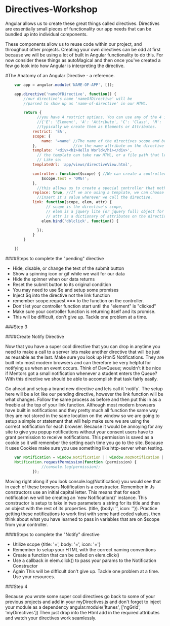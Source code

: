 Directives-Workshop
===================
Angular allows us to create these great things called directives. Directives are essentially small pieces of functionality our app needs that can be bundled up into individual components. 

These components allow us to reuse code within our project, and throughout other projects. Creating your own directives can be odd at first because we will be using a lot of built in Angular functionality to do this. For now consider these things as autoMagical and then once you've created a few go look into how Angular is interpreting the directive.



#The Anatomy of an Angular Directive - a reference.
````javascript
	var app = angular.module('NAME-OF-APP', []);

	app.directive('nameOfDirective', function() {
		//our directive's name 'nameOfDirective' will be 
		//parsed to show up as 'name-of-directive' in our HTML.

		return {
			  //you have 4 restrict options. You can use any of the 4 in any combination.
			  //{'E': 'Element', 'A': 'Attribute', 'C': 'Class', 'M': 'Comment'}
			  //typically we create them as Elements or Attributes.
			restrict: 'EA',
			scope: {
				name: '=name' //The name of the directives scope and be set
			},				  //in the name attribute on the directive's element.
			template: '<div><h1>Hello World</h1></div>', 
			  // the template can take raw HTML, or a file path that leads to an HTML file.
			  // Like so:
			templateUrl: 'app/views/directiveView.html',

			controller: function($scope) { //We can create a controller in our directive!
				$scope.test = 'OMG!';
			},
			  //this allows us to create a special controller that nothing else can touch. 
			replace: true, //If we are using a template, we can choose to 
			  //insert it's value wherever we call the directive.
			link: function(scope, elem, attr) {
		          // scope is the directive's scope,
		          // elem is a jquery lite (or jquery full) object for the directive root element.
		          // attr is a dictionary of attributes on the directive element.
		      	elem.bind('dblclick', function() {

		      });
		    }
		}

	})
````

<!-- ###Note:
Most of these attributes within the directive example above are optional. For more information about directives visit the documentation at: https://docs.angularjs.org/guide/directive


###Walkthrough
If you dig through the angular documentation and as you become more familiar with directives you will notice that angular is heavily dependent in its use of directives. A few example directives that you use all the time even if you weren't aware of it are: 

+ ng-app
+ ng-view
+ ng-repeat
+ ng-click
+ etc...

####Step 1

We are now going to embrace the modularity of angular and create our first reusable module. This means that the custom directive that you write here will be easy to reuse in all of your projects by simply injecting your module into your apps dependencies. To get started lets create a new project and setup our angular module. 

<i>myDirectives.js</i>

  var app = angular.module('myDirectives', []);
  
You are familiar with creating controllers, factories, and services already and the markup for starting a directive looks very similar. 
````javascript
  app.directive('camelCase', function(){
    //directive stuff here...
  });
````

####Dont get tripped up.
Despite looking just like a controller or a service there are a few things to be cautious of when working with directives. The first is naming conventions. Remember that Javascript conventions say we should use camelCase while HTML conventions state that we should use snake-case. Angular trying to keep with best practices holds true to these conventions so whatever you name your directive here will later be called in your HTML using snake-case

````html
  ex. <div camel-case></div>
  ex. <div ng-view></div>
````

Angular handles the conversion of your naming process itself so you don't have to worry about it, however if you didn't know it was happening you might have a very hard time debugging your code.  

###Step 2

####Create "pending" Directive
Now that we have created our basic setup lets focus on building a directive that we can put on a <button></button> element that will show a loading gif while we wait for our data from an $http request. Lets create a new directive on our app and lets give it the name 'pending'. We then will setup the basic anatomy of a directive.

````javascript
  return {
    restrict: 'AE',
    scope: {},
    link: function(){
      //Code Here
    }
  }
````

Notice a directive is really a function that is returning an object, and on this object we are adding some very specific keys that are specific to directives, we just need to take advantage of them. Thinking about our needs in creating a spinner we are going to restrict our directive to an attribute.

We are also going to use isolate scope to ensure that our code is modular. However, we are going to want our directive to have access to the controller that it is used in. For example if we look at this example where we are sending a request to iTunes and returning an array of songs we are going to want to still call the function `getSongs()` when this button is clicked. To do this we need to pass in some keys to our scope object.

````html
	<button class="btn btn-primary" ng-click="getSongData()"> Submit </button>
````

What we need is a way to grab the function that is being called with ng-click. We will do this by setting up a key in our scope object called request: Now because we are wanting to run the function directly as it is called from our controller we are going to set request: '&' in our scope. The ampersand may look funny, but we are letting angular handle the complexities of going to the $parent scope and getting the function that we want to call. Now we will modify our html a bit to handle this change.

````html
	<button class="btn btn-primary" pending request="getSongData()"> Submit </button>
````

Notice that we have removed ng-click because it is no longer necessary as we will be calling the getSongData() from the directive's scope key request. 

Now go ahead and setup the link block. This link block is very important when it comes to creating useful directives. It is through the link function that we get access to three very important things the first is scope. 

##### A note about scope
When we talk about scope we are often referring to what block of code we are currently residing in and it is through scope that we have access to our variables and functions. What is important to understand when working with directives is that we often want to make sure we have an isolated scope so we know that our directive can be modular and not dependent upon a function or variable inside of a parent scope. The directive needs to hold all of its own functionality. This concept is not to be confused with being unable to use or take in functions or variables from a controller or parent scope and manipulate them. Think about ng-repeat="item in list". ng-repeat is a directive that is taking in a $scope variable called list and iterating through each item in that array therefore it must have access to the controller where $scope.list is defined. 

Using scope appropriately and understanding how far down a scope tree you are can be confusing and difficult so it is okay to struggle with this concept. 

Next we pass in element, or elem. This is the actual DOM element where we added our attribute pending. It is through the element that we can perform DOM manipulation in a way that might look and feel familiar to JQuery. The last thing we pass in will be attributes or attr/attrs. This gives us access to the attributes that are on the element.

````javascript
	link: function(scope, elem, attrs){
	
	}
````
Inside our link block we can write the code necessary to show our pending spinner while we are fetching data from our server. Try console.log(scope, elem, attrs) to get a good look at the things you have available to you. There are many ways to accomplish this next task so play with a few things to try and get it right.  -->

####Steps to complete the "pending" directive

+ Hide, disable, or change the text of the submit button
+ Show a spinning icon or gif while we wait for our data
+ Hide the spinner when our data returns
+ Reset the submit button to its original condition
+ You may need to use $q and setup some promises
+ Inject $q into the directive not the link function
+ remember scope.request === to the function on the controller.
+ Don't let your controller function start until the "element" is "clicked"
+ Make sure your controller function is returning itself and its promise.
+ This will be difficult, don't give up. Tackle one problem at a time.

###Step 3

####Create Notify Directive

Now that you have a super cool directive that you can drop in anytime you need to make a call to a server lets make another directive that will be just as reusable as the last. Make sure you look up Html5 Notifications. They are built into most modern browsers and can therefore be very helpful for notifying us when an event occurs. Think of DevQueue; wouldn't it be nice if Mentors got a small notification whenever a student enters the Queue? With this directive we should be able to accomplish that task fairly easily. 

Go ahead and setup a brand new directive and lets call it 'notify'. The setup here will be a lot like our pending directive, however the link function will be what changes. Follow the same process as before and then put this in as a freebie at the top of your link function. Although most modern browsers have built in notifications and they pretty much all function the same way they are not stored in the same location on the window so we are going to setup a simple or statement that will help make sure we are using the correct notification for each browser. Because it would be annoying for any site to give you popup notifications without your consent users have to grant permission to receive notifications. This permission is saved as a cookie so it will remember the setting each time you go to the site. Because it uses Cookies make sure you use something like http-server when testing. 

````javascript
	var Notification = window.Notification || window.mozNotification || window.webkitNotification;
	Notification.requestPermission(function (permission) {
				//console.log(permission);
			});
````
Moving right along if you look console.log(Notification) you would see that in each of these browsers Notification is a constructor. Remember in Js constructors use an initial capital letter. This means that for each notification we will be creating an 'new Notification()' instance. This constructor is setup to take in two parameters a string for its title and then an object with the rest of its properties. (title, {body: '', icon: ''}). Practice getting these notifications to work first with some hard coded values, then think about what you have learned to pass in variables that are on $scope from your controller. 

####Steps to complete the "Notify" directive

+ Utilize scope {title: '=', body: '=', icon: '='}
+ Remember to setup your HTML with the correct naming conventions
+ Create a function that can be called on elem.click()
+ Use a callback in elem.click() to pass your params to the Notification Constructor
+ Again This will be difficult don't give up. Tackle one problem at a time. Use your resources.


###Step 4

Because you wrote some super cool directives go back to some of your previous projects and add in your myDirectives.js and don't forget to inject your module as a dependency angular.module('Itunes', ['ngGrid', 'myDirectives']) Then just drop into the Html add in the required attributes and watch your directives work seamlessly.
